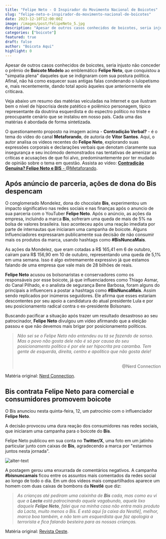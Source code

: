 ```yaml
---
title: "Felipe Neto - O Inspirador do Movimento Nacional de Boicotes"
slug: "felipe-neto-o-inspirador-do-movimento-nacional-de-boicotes"
date: 2023-12-10T12:00:00Z
image: /images/post/FelipeNeto_5.jpg
description: "Apesar de outros casos conhecidos de boicotes, seria injusto não conceder o prêmio de **Boicote Modelo** ao emblemático **Felipe Neto**, que conquistou a \"simpatia plena\" daqueles que se indignaram com ..."
categories: ["boicote"]
featured: true
draft: false
author: "Boicota Aqui"
highlight: 0
---
```


Apesar de outros casos conhecidos de boicotes, seria injusto não conceder o prêmio de **Boicote Modelo** ao emblemático **Felipe Neto**, que conquistou a "simpatia plena" daqueles que se indignaram com sua postura política. Afinal, não há como esquecer suas antigas falas condenando o lulopetismo e, mais recentemente, dando total apoio àqueles que anteriormente ele criticava.  

Veja abaixo um resumo das matérias veiculadas na Internet e que ilustram bem o nível de hipocrisia deste patético e polêmico personagem, típico representante da doutrina esquerdista e do espectro político no triste e preocupante cenário que se instalou em nosso país. Cada uma das matérias é abordada de forma sintetizada.

O questionamento proposto na imagem acima - **Contradição Verbal?** - é o tema do vídeo do canal **Metaforando**, de autoria de **Vitor Santos**. Aqui, o autor analisa os vídeos recentes do **Felipe Neto**, explorando suas expressões corporais e declarações verbais que denotam claramente sua insegurança e seu incômodo demonstrados nas tentativas de amenizar as críticas e acusações de que foi alvo, predominantemente por ter mudado de opinião sobre o tema em questão. 
Assista ao vídeo: <a href="https://www.youtube.com/watch?v=H6NZo-_YIhw" target="_blank">**Contradição Genuína? Felipe Neto e BIS** - @Metaforando</a>.

## Após anúncio de parceria, ações de dona do Bis despencam

O conglomerado Mondelez, dona do chocolate **Bis**, experimentou um impacto significativo nas redes sociais e nas finanças após o anuncio de sua parceria com o YouTuber **Felipe Neto**. Após o anúncio, as ações da empresa, incluindo a marca **Bis**, sofreram uma queda de mais de 5% na bolsa de valores brasileira. Isso aconteceu após uma reação imediata por parte de internautas que iniciaram uma campanha de boicote. Alguns Influenciadores expressaram publicamente sua decisão de não consumir mais os produtos da marca, usando hashtags como **#BisNuncaMais**.

As ações da Mondelez, que eram cotadas a R$ 165,41 em 6 de outubro, caíram para R$ 156,90 em 10 de outubro, representando uma queda de 5,1% em uma semana. Isso é algo extremamente expressivo já que estamos falando de uma empresa que vale mais de 28 bilhões de reais.

**Felipe Neto** acusou os bolsonaristas e conservadores como os responsáveis por esse boicote, já que influenciadores como Thiago Asmar, do Canal Pilhado, e o analista de segurança Bene Barbosa, foram alguns do principais a influencers a postar a hashtags como **#BisNuncaMais**. Assim sendo replicados por inúmeros seguidores. Ele afirma que esses estariam descontentes por seu apoio a candidatura do atual presidente Lula e por seu posicionamento radical contra o ex-presidente Bolsonaro.

Buscando pacificar a situação após trazer um resultado desastroso ao seu patrocinador, **Felipe Neto** divulgou um vídeo afirmando que a eleição passou e que não devemos mais brigar por posicionamento políticos.

> *Não sei se o Felipe Neto não entendeu ou tá se fazendo de sonso. Mas o povo não gosta dele não é só por causa do seu posicionamento político é por ele ser hipocrita pra caramba. Tem gente de esquerda, direita, centro e apolítico que não gosta dele!*
<br/><br/><div align="right">@Nerd Connection</div>

Matéria original: <a href="https://nerdconnectionoficial.com.br/2023/10/felipe-neto-apos-anuncio-de-parceira-acoes-de-dona-do-bis-despencam.html" target="_blank">Nerd Connection</a>.

## Bis contrata Felipe Neto para comercial e consumidores promovem boicote

O Bis anunciou nesta quinta-feira, 12, um patrocínio com o influenciador **Felipe Neto**.

A decisão provocou uma dura reação dos consumidores nas redes sociais, que iniciaram uma campanha para o boicote do **Bis**.

Felipe Neto publicou em sua conta no **Twitter/X**, uma foto em um jatinho particular junto com caixas de **Bis**, agradecendo a marca por "estarmos juntos nesta jornada".

![alter-text](/images/post/FelipeNeto_3.jpg "OIEEEE")

A postagem gerou uma enxurrada de comentários negativos. A campanha **#bisnuncamais** ficou entre os assuntos mais comentados da redes social ao longo de todo o dia. Em um dos vídeos mais compartilhados aparece um homem com duas caixas de bombons da **Nestlé** que diz:

> *As crianças até pediram uma caixinha de **Bis** cada, mas como eu vi que a **Lacta** está patrocinando aquele vagabundo, aquele lixo daquele **Felipe Neto**, falei que na minha casa não entra mais produto da Lacta, muito menos o Bis. E está aqui [a caixa da Nestlé], melhor, marca boa também, e não tem um esquerdista que faz apologia a terrorista e fica falando besteira para as nossas crianças.*

Matéria original: <a href="https://revistaoeste.com/brasil/bis-felipe-neto-boicote" target="_blank">Revista Oeste</a>.
